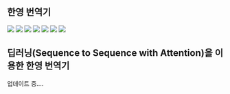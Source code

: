**한영 번역기**
---

<img src="https://img.shields.io/badge/Python-green?style=plastic&logo=Python&logoColor=#3776AB"/> <img src="https://img.shields.io/badge/Jupyter-inactive?style=plastic&logo=Jupyter&logoColor=#F37626"/>
<img src="https://img.shields.io/badge/NumPy-important?style=plastic&logo=NumPy&logoColor=#013243"/>
<img src="https://img.shields.io/badge/Tensorflow-blue?style=plastic&logo=TensorFlow&logoColor=#FF6F00"/>
<img src="https://img.shields.io/badge/pandas-red?style=plastic&logo=pandas&logoColor=#150458"/>
<img src="https://img.shields.io/badge/Flask-red?style=plastic&logo=Flask&logoColor=#000000"/>
<img src="https://img.shields.io/badge/OpenCV-red?style=plastic&logo=OpenCV&logoColor=#5C3EE8"/>


딥러닝(Sequence to Sequence with Attention)을 이용한 한영 번역기
---

업데이트 중....
